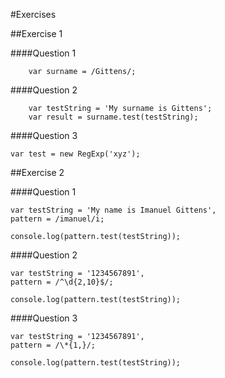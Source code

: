 #Exercises

##Exercise 1

####Question 1

		var surname = /Gittens/;

####Question 2

		var testString = 'My surname is Gittens';
		var result = surname.test(testString);

####Question 3

	var test = new RegExp('xyz');


##Exercise 2

####Question 1

	var testString = 'My name is Imanuel Gittens',
  	pattern = /imanuel/i;
 
	console.log(pattern.test(testString));

####Question 2

	var testString = '1234567891',
    pattern = /^\d{2,10}$/;
 
	console.log(pattern.test(testString));


####Question 3

	var testString = '1234567891',
    pattern = /\*{1,}/;
 
	console.log(pattern.test(testString));
